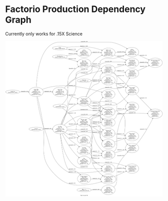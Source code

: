 # Factorio Production Dependency Graph

Currently only works for .15X Science

![](https://raw.githubusercontent.com/ryanpeach/factorioproductiondep/master/output/example/example.png)
